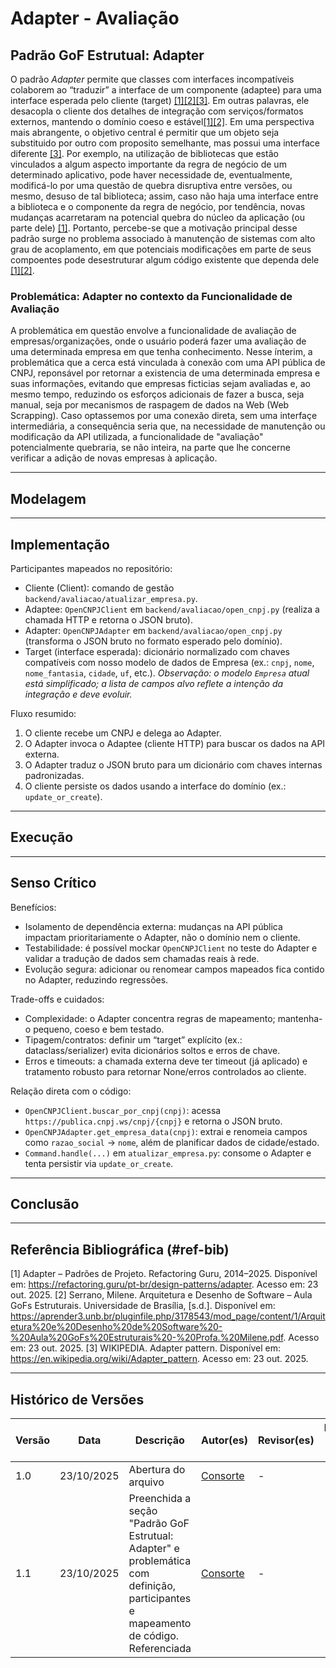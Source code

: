 # Adapter - Avaliação

## Padrão GoF Estrutual: Adapter

O padrão *Adapter* permite que classes com interfaces incompatíveis colaborem ao “traduzir” a interface de um componente (adaptee) para uma interface esperada pelo cliente (target) [[1][2][3]](#ref-bib). Em outras palavras, ele desacopla o cliente dos detalhes de integração com serviços/formatos externos, mantendo o domínio coeso e estável[[1][2]](#ref-bib). Em uma perspectiva mais abrangente, o objetivo central é permitir que um objeto seja substituido por outro com proposito semelhante, mas possui uma interface diferente [[3]](#ref-bib). Por exemplo, na utilização de bibliotecas que estão vinculados a algum aspecto importante da regra de negócio de um determinado aplicativo, pode haver necessidade de, eventualmente, modificá-lo por uma questão de quebra disruptiva entre versões, ou mesmo, desuso de tal biblioteca; assim, caso não haja uma interface entre a biblioteca e o componente da regra de negócio, por tendência, novas mudanças acarretaram na potencial quebra do núcleo da aplicação (ou parte dele) [[1]](#ref-bib). Portanto, percebe-se que a motivação principal desse padrão surge no problema associado à manutenção de sistemas com alto grau de acoplamento, em que potenciais modificações em parte de seus compoentes pode desestruturar algum código existente que dependa dele [[1][2]](#ref-bib). 

### Problemática: Adapter no contexto da Funcionalidade de Avaliação 

A problemática em questão envolve a funcionalidade de avaliação de empresas/organizações, onde o usuário poderá fazer uma avaliação de uma determinada empresa em que tenha conhecimento. Nesse ínterim, a problemática que a cerca está vinculada à conexão com uma API pública de CNPJ, reponsável por retornar a existencia de uma determinada empresa e suas informações, evitando que empresas ficticias sejam avaliadas e, ao mesmo tempo, reduzindo os esforços adicionais de fazer a busca, seja manual, seja por mecanismos de raspagem de dados na Web (Web Scrapping). Caso optassemos por uma conexão direta, sem uma interfaçe intermediária, a consequência seria que, na necessidade de manutenção ou modificação da API utilizada, a funcionalidade de "avaliação" potencialmente quebraria, se não inteira, na parte que lhe concerne verificar a adição de novas empresas à aplicação.


---

## Modelagem

---

## Implementação

Participantes mapeados no repositório:
- Cliente (Client): comando de gestão `backend/avaliacao/atualizar_empresa.py`.
- Adaptee: `OpenCNPJClient` em `backend/avaliacao/open_cnpj.py` (realiza a chamada HTTP e retorna o JSON bruto).
- Adapter: `OpenCNPJAdapter` em `backend/avaliacao/open_cnpj.py` (transforma o JSON bruto no formato esperado pelo domínio).
- Target (interface esperada): dicionário normalizado com chaves compatíveis com nosso modelo de dados de Empresa (ex.: `cnpj`, `nome`, `nome_fantasia`, `cidade`, `uf`, etc.). *Observação: o modelo `Empresa` atual está simplificado; a lista de campos alvo reflete a intenção da integração e deve evoluir.*

Fluxo resumido:
1) O cliente recebe um CNPJ e delega ao Adapter.
2) O Adapter invoca o Adaptee (cliente HTTP) para buscar os dados na API externa.
3) O Adapter traduz o JSON bruto para um dicionário com chaves internas padronizadas.
4) O cliente persiste os dados usando a interface do domínio (ex.: `update_or_create`).

---

## Execução

---

## Senso Crítico

Benefícios:
- Isolamento de dependência externa: mudanças na API pública impactam prioritariamente o Adapter, não o domínio nem o cliente.
- Testabilidade: é possível mockar `OpenCNPJClient` no teste do Adapter e validar a tradução de dados sem chamadas reais à rede.
- Evolução segura: adicionar ou renomear campos mapeados fica contido no Adapter, reduzindo regressões.

Trade-offs e cuidados:
- Complexidade: o Adapter concentra regras de mapeamento; mantenha-o pequeno, coeso e bem testado.
- Tipagem/contratos: definir um “target” explícito (ex.: dataclass/serializer) evita dicionários soltos e erros de chave.
- Erros e timeouts: a chamada externa deve ter timeout (já aplicado) e tratamento robusto para retornar None/erros controlados ao cliente.

Relação direta com o código:
- `OpenCNPJClient.buscar_por_cnpj(cnpj)`: acessa `https://publica.cnpj.ws/cnpj/{cnpj}` e retorna o JSON bruto.
- `OpenCNPJAdapter.get_empresa_data(cnpj)`: extrai e renomeia campos como `razao_social` → `nome`, além de planificar dados de cidade/estado.
- `Command.handle(...)` em `atualizar_empresa.py`: consome o Adapter e tenta persistir via `update_or_create`.

---

## Conclusão


---

## Referência Bibliográfica (#ref-bib)

[1] Adapter – Padrões de Projeto. Refactoring Guru, 2014–2025. Disponível em: https://refactoring.guru/pt-br/design-patterns/adapter. Acesso em: 23 out. 2025.
[2] Serrano, Milene. Arquitetura e Desenho de Software – Aula GoFs Estruturais. Universidade de Brasília, [s.d.]. Disponível em: https://aprender3.unb.br/pluginfile.php/3178543/mod_page/content/1/Arquitetura%20e%20Desenho%20de%20Software%20-%20Aula%20GoFs%20Estruturais%20-%20Profa.%20Milene.pdf. Acesso em: 23 out. 2025.
[3] WIKIPEDIA. Adapter pattern. Disponível em: https://en.wikipedia.org/wiki/Adapter_pattern. Acesso em: 23 out. 2025.

---

## Histórico de Versões

| Versão | Data       | Descrição                                | Autor(es)                             | Revisor(es) | Detalhes da Revisão                                                |
| ------ | ---------- | ---------------------------------------- | ------------------------------------- | ----------- | ------------------------------------------------------------------ |
| 1.0    | 23/10/2025 |    Abertura do arquivo     | [Consorte](https://github.com/MVConsorte) | -    | - |
| 1.1    | 23/10/2025 | Preenchida a seção "Padrão GoF Estrutual: Adapter" e problemática com definição, participantes e mapeamento de código. Referenciada | [Consorte](https://github.com/MVConsorte) | - | - |